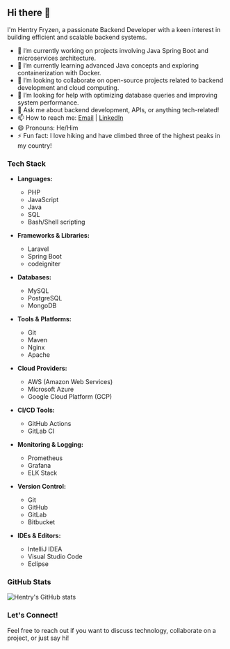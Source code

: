 ## Hi there 👋

I'm Hentry Fryzen, a passionate Backend Developer with a keen interest in building efficient and scalable backend systems.

- 🔭 I’m currently working on projects involving Java Spring Boot and microservices architecture.
- 🌱 I’m currently learning advanced Java concepts and exploring containerization with Docker.
- 👯 I’m looking to collaborate on open-source projects related to backend development and cloud computing.
- 🤔 I’m looking for help with optimizing database queries and improving system performance.
- 💬 Ask me about backend development, APIs, or anything tech-related!
- 📫 How to reach me: [Email](mailto:hentryfryzen@gmail.com) | [LinkedIn](https://www.linkedin.com/in/hentryfryzen)
- 😄 Pronouns: He/Him
- ⚡ Fun fact: I love hiking and have climbed three of the highest peaks in my country!

### Tech Stack
- **Languages:**
  - PHP
  - JavaScript
  - Java
  - SQL
  - Bash/Shell scripting

- **Frameworks & Libraries:**
  - Laravel
  - Spring Boot
  - codeigniter

- **Databases:**
  - MySQL
  - PostgreSQL
  - MongoDB
    
- **Tools & Platforms:**
  - Git
  - Maven
  - Nginx
  - Apache

- **Cloud Providers:**
  - AWS (Amazon Web Services)
  - Microsoft Azure
  - Google Cloud Platform (GCP)

- **CI/CD Tools:**
  - GitHub Actions
  - GitLab CI

- **Monitoring & Logging:**
  - Prometheus
  - Grafana
  - ELK Stack

- **Version Control:**
  - Git
  - GitHub
  - GitLab
  - Bitbucket

- **IDEs & Editors:**
  - IntelliJ IDEA
  - Visual Studio Code
  - Eclipse

### GitHub Stats
![Hentry's GitHub stats](https://github-readme-stats.vercel.app/api?username=hentryfryzen&show_icons=true&theme=dark)

### Let's Connect!
Feel free to reach out if you want to discuss technology, collaborate on a project, or just say hi!
